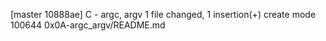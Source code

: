 [master 10888ae] C - argc, argv
 1 file changed, 1 insertion(+)
 create mode 100644 0x0A-argc_argv/README.md
